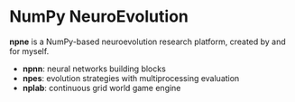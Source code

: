 # NumPy NeuroEvolution
**npne** is a NumPy-based neuroevolution research platform, created by and for myself.
- **npnn**: neural networks building blocks
- **npes**: evolution strategies with multiprocessing evaluation
- **nplab**: continuous grid world game engine
